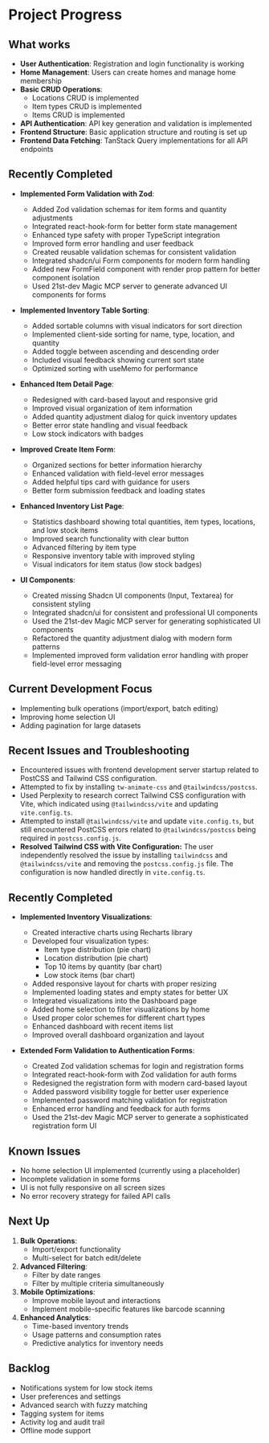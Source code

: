 # Project Progress

## What works

- **User Authentication**: Registration and login functionality is working
- **Home Management**: Users can create homes and manage home membership
- **Basic CRUD Operations**:
  - Locations CRUD is implemented
  - Item types CRUD is implemented
  - Items CRUD is implemented
- **API Authentication**: API key generation and validation is implemented
- **Frontend Structure**: Basic application structure and routing is set up
- **Frontend Data Fetching**: TanStack Query implementations for all API endpoints

## Recently Completed

- **Implemented Form Validation with Zod**:

  - Added Zod validation schemas for item forms and quantity adjustments
  - Integrated react-hook-form for better form state management
  - Enhanced type safety with proper TypeScript integration
  - Improved form error handling and user feedback
  - Created reusable validation schemas for consistent validation
  - Integrated shadcn/ui Form components for modern form handling
  - Added new FormField component with render prop pattern for better component isolation
  - Used 21st-dev Magic MCP server to generate advanced UI components for forms

- **Implemented Inventory Table Sorting**:
  - Added sortable columns with visual indicators for sort direction
  - Implemented client-side sorting for name, type, location, and quantity
  - Added toggle between ascending and descending order
  - Included visual feedback showing current sort state
  - Optimized sorting with useMemo for performance
- **Enhanced Item Detail Page**:
  - Redesigned with card-based layout and responsive grid
  - Improved visual organization of item information
  - Added quantity adjustment dialog for quick inventory updates
  - Better error state handling and visual feedback
  - Low stock indicators with badges
- **Improved Create Item Form**:
  - Organized sections for better information hierarchy
  - Enhanced validation with field-level error messages
  - Added helpful tips card with guidance for users
  - Better form submission feedback and loading states
- **Enhanced Inventory List Page**:
  - Statistics dashboard showing total quantities, item types, locations, and low stock items
  - Improved search functionality with clear button
  - Advanced filtering by item type
  - Responsive inventory table with improved styling
  - Visual indicators for item status (low stock badges)
- **UI Components**:
  - Created missing Shadcn UI components (Input, Textarea) for consistent styling
  - Integrated shadcn/ui for consistent and professional UI components
  - Used the 21st-dev Magic MCP server for generating sophisticated UI components
  - Refactored the quantity adjustment dialog with modern form patterns
  - Implemented improved form validation error handling with proper field-level error messaging

## Current Development Focus

- Implementing bulk operations (import/export, batch editing)
- Improving home selection UI
- Adding pagination for large datasets

## Recent Issues and Troubleshooting

- Encountered issues with frontend development server startup related to PostCSS and Tailwind CSS configuration.
- Attempted to fix by installing `tw-animate-css` and `@tailwindcss/postcss`.
- Used Perplexity to research correct Tailwind CSS configuration with Vite, which indicated using `@tailwindcss/vite` and updating `vite.config.ts`.
- Attempted to install `@tailwindcss/vite` and update `vite.config.ts`, but still encountered PostCSS errors related to `@tailwindcss/postcss` being required in `postcss.config.js`.
- **Resolved Tailwind CSS with Vite Configuration:** The user independently resolved the issue by installing `tailwindcss` and `@tailwindcss/vite` and removing the `postcss.config.js` file. The configuration is now handled directly in `vite.config.ts`.

## Recently Completed

- **Implemented Inventory Visualizations**:

  - Created interactive charts using Recharts library
  - Developed four visualization types:
    - Item type distribution (pie chart)
    - Location distribution (pie chart)
    - Top 10 items by quantity (bar chart)
    - Low stock items (bar chart)
  - Added responsive layout for charts with proper resizing
  - Implemented loading states and empty states for better UX
  - Integrated visualizations into the Dashboard page
  - Added home selection to filter visualizations by home
  - Used proper color schemes for different chart types
  - Enhanced dashboard with recent items list
  - Improved overall dashboard organization and layout

- **Extended Form Validation to Authentication Forms**:
  - Created Zod validation schemas for login and registration forms
  - Integrated react-hook-form with Zod validation for auth forms
  - Redesigned the registration form with modern card-based layout
  - Added password visibility toggle for better user experience
  - Implemented password matching validation for registration
  - Enhanced error handling and feedback for auth forms
  - Used the 21st-dev Magic MCP server to generate a sophisticated registration form UI

## Known Issues

- No home selection UI implemented (currently using a placeholder)
- Incomplete validation in some forms
- UI is not fully responsive on all screen sizes
- No error recovery strategy for failed API calls

## Next Up

1. **Bulk Operations**:
   - Import/export functionality
   - Multi-select for batch edit/delete
2. **Advanced Filtering**:
   - Filter by date ranges
   - Filter by multiple criteria simultaneously
3. **Mobile Optimizations**:
   - Improve mobile layout and interactions
   - Implement mobile-specific features like barcode scanning
4. **Enhanced Analytics**:
   - Time-based inventory trends
   - Usage patterns and consumption rates
   - Predictive analytics for inventory needs

## Backlog

- Notifications system for low stock items
- User preferences and settings
- Advanced search with fuzzy matching
- Tagging system for items
- Activity log and audit trail
- Offline mode support
